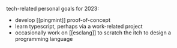 tech-related personal goals for 2023:
- develop [[pingmint]] proof-of-concept
- learn typescript, perhaps via a work-related project
- occasionally work on [[esclang]] to scratch the itch to design a programming language
